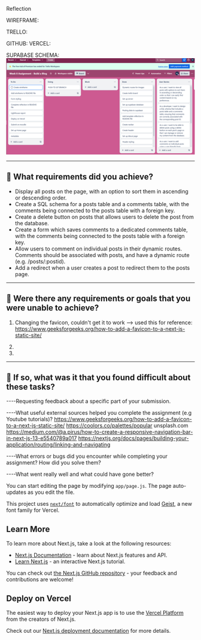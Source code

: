 Reflection

WIREFRAME:

TRELLO:

GITHUB:
VERCEL:

SUPABASE SCHEMA:
![screenshot of supabase table schema](image.png)

---

## 🎯 What requirements did you achieve?

- Display all posts on the page, with an option to sort them in ascending or descending order.
- Create a SQL schema for a posts table and a comments table, with the comments being connected to the posts table with a foreign key.
- Create a delete button on posts that allows users to delete the post from the database.
- Create a form which saves comments to a dedicated comments table, with the comments being connected to the posts table with a foreign key.
- Allow users to comment on individual posts in their dynamic routes. Comments should be associated with posts, and have a dynamic route (e.g. /posts/:postid).
- Add a redirect when a user creates a post to redirect them to the posts page.

---

## 🎯 Were there any requirements or goals that you were unable to achieve?

1. Changing the favicon, couldn't get it to work --> used this for reference: https://www.geeksforgeeks.org/how-to-add-a-favicon-to-a-next-js-static-site/

2.

3.

---

## 🎯 If so, what was it that you found difficult about these tasks?

----Requesting feedback about a specific part of your submission.

----What useful external sources helped you complete the assignment (e.g Youtube tutorials)?
https://www.geeksforgeeks.org/how-to-add-a-favicon-to-a-next-js-static-site/
https://coolors.co/palettes/popular
unsplash.com
https://medium.com/@a.pirus/how-to-create-a-responsive-navigation-bar-in-next-js-13-e5540789a017
https://nextjs.org/docs/pages/building-your-application/routing/linking-and-navigating

----What errors or bugs did you encounter while completing your assignment? How did you solve them?

----What went really well and what could have gone better?

You can start editing the page by modifying `app/page.js`. The page auto-updates as you edit the file.

This project uses [`next/font`](https://nextjs.org/docs/app/building-your-application/optimizing/fonts) to automatically optimize and load [Geist](https://vercel.com/font), a new font family for Vercel.

## Learn More

To learn more about Next.js, take a look at the following resources:

- [Next.js Documentation](https://nextjs.org/docs) - learn about Next.js features and API.
- [Learn Next.js](https://nextjs.org/learn) - an interactive Next.js tutorial.

You can check out [the Next.js GitHub repository](https://github.com/vercel/next.js) - your feedback and contributions are welcome!

## Deploy on Vercel

The easiest way to deploy your Next.js app is to use the [Vercel Platform](https://vercel.com/new?utm_medium=default-template&filter=next.js&utm_source=create-next-app&utm_campaign=create-next-app-readme) from the creators of Next.js.

Check out our [Next.js deployment documentation](https://nextjs.org/docs/app/building-your-application/deploying) for more details.
